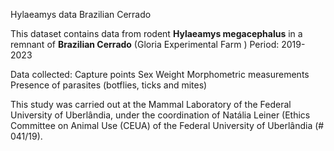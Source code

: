 Hylaeamys data Brazilian Cerrado

This dataset contains data from rodent **Hylaeamys megacephalus** in a remnant of **Brazilian Cerrado** (Gloria Experimental Farm )
Period: 2019-2023

Data collected:
Capture points
Sex
Weight
Morphometric measurements 
Presence of parasites (botflies, ticks and mites) 

This study was carried out at the Mammal Laboratory of the Federal University of Uberlândia, under the coordination of Natália Leiner (Ethics Committee on Animal Use (CEUA) of the Federal University of Uberlândia (# 041/19).
